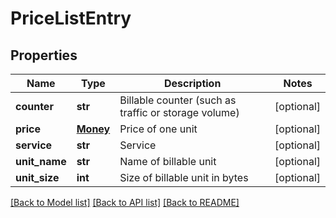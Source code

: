 # PriceListEntry

## Properties
Name | Type | Description | Notes
------------ | ------------- | ------------- | -------------
**counter** | **str** | Billable counter (such as traffic or storage volume) | [optional] 
**price** | [**Money**](Money.md) | Price of one unit | [optional] 
**service** | **str** | Service | [optional] 
**unit_name** | **str** | Name of billable unit | [optional] 
**unit_size** | **int** | Size of billable unit in bytes | [optional] 

[[Back to Model list]](../README.md#documentation-for-models) [[Back to API list]](../README.md#documentation-for-api-endpoints) [[Back to README]](../README.md)


